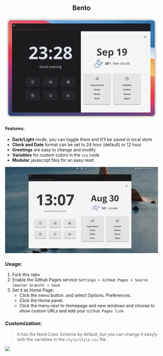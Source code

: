 
<div align="center">
<h2>Bento</h2  🍱 A Clean and Simple Startpage>
</div>

![](https://github.com/MiguelRAvila/Bento/blob/master/assets/preview.png)

#### Features:

- **Dark/Light** mode, you can toggle them and It'll be saved in local store
-   **Clock and Date** format can be set to 24 hour (default) or 12 hour
-   **Greetings** are easy to change and modify
-   **Variables** for custom colors in the `css` code
-   **Modular** javascript files for an easy read


<p align="center">
  <img src="https://github.com/MiguelRAvila/Bento/blob/master/assets/preview.gif">
</p>

### Usage:

1. Fork this repo
2. Enable the Github Pages service `Settings > GitHub Pages > Source [master branch] > Save`
3. Set it as Home Page:
    - Click the menu button. and select Options. Preferences.
    - Click the Home panel.
    - Click the menu next to Homepage and new windows and choose to show custom URLs and add your `Github Pages link`

### Customization:
> It has the Nord Color Scheme by default, but you can change it easyly with the variables in the `style/style.css` file. 

![](https://github.com/MiguelRAvila/Bento/blob/master/assets/code.png)
